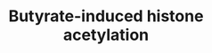 ---
annotations:
- id: PW:0000002
  parent: classic metabolic pathway
  type: Pathway Ontology
  value: classic metabolic pathway
authors:
- Mkutmon
- Ariutta
- Egonw
description: Metabolism of butyrate is suggested to be an energy source for histone
  acetylation.
last-edited: 2021-03-09
organisms:
- Bos taurus
redirect_from:
- /index.php/Pathway:WP3249
- /instance/WP3249
- /instance/WP3249_r115748
revision: r115748
schema-jsonld:
- '@context': https://schema.org/
  '@id': https://wikipathways.github.io/pathways/WP3249.html
  '@type': Dataset
  creator:
    '@type': Organization
    name: WikiPathways
  description: Metabolism of butyrate is suggested to be an energy source for histone
    acetylation.
  keywords:
  - ACLY
  - AKT1
  - Acetyl CoA
  - Butyrate
  - Citrate
  - Glucose
  license: CC0
  name: Butyrate-induced histone acetylation
seo: CreativeWork
title: Butyrate-induced histone acetylation
wpid: WP3249
---